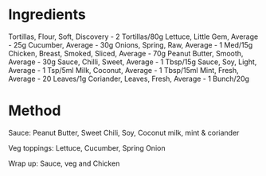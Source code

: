 # Ingredients

Tortillas, Flour, Soft, Discovery - 2 Tortillas/80g
Lettuce, Little Gem, Average  - 25g
Cucumber, Average - 30g
Onions, Spring, Raw, Average  - 1 Med/15g
Chicken, Breast, Smoked, Sliced, Average  - 70g
Peanut Butter, Smooth, Average  - 30g
Sauce, Chilli, Sweet, Average - 1 Tbsp/15g
Sauce, Soy, Light, Average  - 1 Tsp/5ml
Milk, Coconut, Average  - 1 Tbsp/15ml
Mint, Fresh, Average  - 20 Leaves/1g
Coriander, Leaves, Fresh, Average - 1 Bunch/20g

# Method

Sauce:
Peanut Butter, Sweet Chili, Soy, Coconut milk, mint & coriander

Veg toppings:
Lettuce, Cucumber, Spring Onion

Wrap up:
Sauce, veg and Chicken